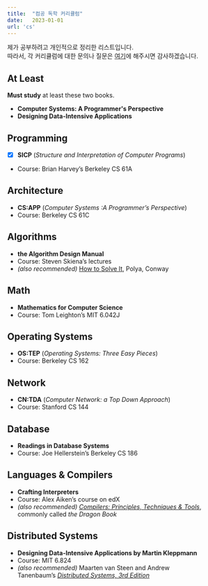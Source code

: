 ```yaml
---
title:  "컴공 독학 커리큘럼"
date:   2023-01-01
url: 'cs'
---
```


제가 공부하려고 개인적으로 정리한 리스트입니다. \
따라서, 각 커리큘럼에 대한 문의나 질문은 [여기](https://teachyourselfcs.com/)에 해주시면 감사하겠습니다.

## At Least

**Must study** at least these two books.

- **Computer Systems: A Programmer's Perspective**
- **Designing Data-Intensive Applications**

## Programming

- [x] **SICP** (*Structure and Interpretation of Computer Programs*)
- Course: Brian Harvey’s Berkeley CS 61A

## Architecture

- **CS:APP** (*Computer Systems :A Programmer’s Perspective*)
- Course: Berkeley CS 61C

## Algorithms

- **the Algorithm Design Manual**
- Course: Steven Skiena’s lectures
- *(also recommended)* [How to Solve It](https://www.amazon.com/How-Solve-Mathematical-Princeton-Science/dp/069116407X/?pldnSite=1), Polya, Conway

## Math

- **Mathematics for Computer Science**
- Course: Tom Leighton’s MIT 6.042J

## Operating Systems

- **OS:TEP** (*Operating Systems: Three Easy Pieces*)
- Course: Berkeley CS 162

## Network

- **CN:TDA** (*Computer Network: a Top Down Approach*)
- Course: Stanford CS 144

## Database

- **Readings in Database Systems**
- Course: Joe Hellerstein’s Berkeley CS 186

## Languages & Compilers

- **Crafting Interpreters**
- Course: Alex Aiken’s course on edX
- *(also recommended)* *[Compilers: Principles, Techniques & Tools](https://smile.amazon.com/Compilers-Principles-Techniques-Tools-2nd/dp/0321486811)*, commonly called *the Dragon Book*

## Distributed Systems

- **Designing Data-Intensive Applications by Martin Kleppmann**
- Course: MIT 6.824
- *(also recommended)* Maarten van Steen and Andrew Tanenbaum’s *[Distributed Systems, 3rd Edition](https://www.distributed-systems.net/index.php/books/ds3/)*
